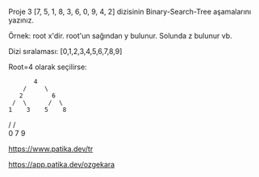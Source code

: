 Proje 3
[7, 5, 1, 8, 3, 6, 0, 9, 4, 2] dizisinin Binary-Search-Tree aşamalarını yazınız.

Örnek: root x'dir. root'un sağından y bulunur. Solunda z bulunur vb.

Dizi sıralaması: [0,1,2,3,4,5,6,7,8,9]

Root=4 olarak seçilirse:

           4
        /     \
       2        6
     /  \      /  \   
    1    3    5    8
   /              /  \
  0              7    9
    
    
        
https://www.patika.dev/tr

https://app.patika.dev/ozgekara
